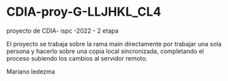 # CDIA-proy-G-LLJHKL_CL4
proyecto de CDIA- ispc -2022 - 2 etapa

El proyecto se trabaja sobre la rama main directamente por trabajar una sola persona
y hacerlo sobre una copia local sincronizada, completando el proceso subiendo los cambios al servidor remoto.

Mariano ledezma
